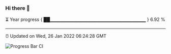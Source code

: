 ### Hi there 👋

⏳ Year progress { ██▁▁▁▁▁▁▁▁▁▁▁▁▁▁▁▁▁▁▁▁▁▁▁▁▁▁▁▁ } 6.92 %

---

⏰ Updated on Wed, 26 Jan 2022 06:24:28 GMT

![Progress Bar CI](https://github.com/ZhaoGui/ZhaoGui/workflows/Progress%20Bar%20CI/badge.svg)
